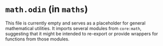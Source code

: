 # `math.odin` (in `maths`)

This file is currently empty and serves as a placeholder for general mathematical utilities. It imports several modules from `core:math`, suggesting that it might be intended to re-export or provide wrappers for functions from those modules.
